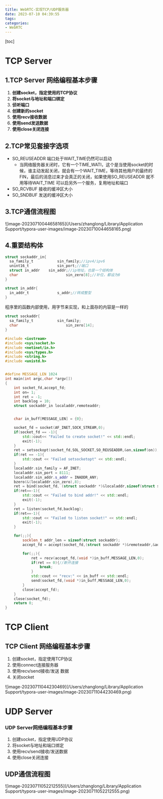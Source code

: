 ```yaml
---
title: WebRTC-实现TCP/UDP服务器
date: 2023-07-10 04:39:55
tags:
categories:
- WebRTC
---
```








[toc]

# TCP Server

## 1.TCP Server 网络编程基本步骤

1. **创建socket，指定使用的TCP协议**
2. **将socket与地址和端口绑定**
3. **侦听端口**
4. **创建新的socket**
5. **使用recv接收数据**
6. **使用send发送数据**
7. **使用close关闭连接**



## 2.TCP常见套接字选项

- SO_REUSEADDR 端口处于WAIT_TIME仍然可以启动
  - 当网络服务器关闭时，它有一个TIME_WATI，这个是当使用socket的时候，谁主动发起关闭，就会有一个WAIT_TIME，等待其他用户的最终的FIN，最后的消息过来才会真正的关闭，如果使用SO_REUSEADDR 就不用等待WAIT_TIME 可以启另外一个服务，复用地址和端口
- SO_RCVBUF 接收的缓冲区大小
- SO_SNDBUF 发送的缓冲区大小





## 3.TCP通信流程图

![image-20230710044658165](/Users/zhanglong/Library/Application Support/typora-user-images/image-20230710044658165.png)

## 4.重要结构体

```c
struct sockaddr_in{
  sa_family_t			sin_family;//ipv4/ipv6
  unint16_t				sin_port;//端口
  struct in_addr	sin_addr;//ip地址，也是一个结构体
  char						sin_zero[8];//补位，都设为0
}

struct in_addr{
  in_addr_t				s_addr;//转成整型
}
```



程序里的函数内部使用，用字节来实现，和上面存的内容是一样的

```c
struct sockaddr{
  sa_family_t			sin_family;
  char						sin_zero[14]; 
}
```



```cpp
#include <iostream>
#include <sys/socket.h>
#include <netinet/in.h>
#include <sys/types.h>
#include <string.h>
#include <unistd.h>


#define MESSAGE_LEN 1024
int main(int argc,char *argv[])
{
    int socket_fd,accept_fd;
    int on= 1;
    int ret = -1;
    int backlog = 10;
    struct sockaddr_in localaddr,remoteaddr;


    char in_buff[MESSAGE_LEN] = {0};

    socket_fd = socket(AF_INET,SOCK_STREAM,0);
    if(socket_fd == -1){
        std::cout<< "Failed to create socket!" << std::endl;
        exit(-1);
    }
    ret = setsockopt(socket_fd,SOL_SOCKET,SO_REUSEADDR,&on,sizeof(on));
    if(ret == -1){
        std::cout << "Failed setsocketopt" << std::endl;
    }
    localaddr.sin_family = AF_INET;
    localaddr.sin_port = 8111;
    localaddr.sin_addr.s_addr = INADDR_ANY;
    bzero(&(localaddr.sin_zero),8);
    ret = bind(socket_fd, (struct sockaddr *)&localaddr,sizeof(struct sockaddr_in));
    if(ret==-1){
        std::cout << "Failed to bind addr!" << std::endl;
        exit(-1);
    }
    ret = listen(socket_fd,backlog);
    if(ret==-1){
        std::cout << "Failed to listen socket!" << std::endl;
        exit(-1);
    }

    for(;;){
        socklen_t addr_len = sizeof(struct sockaddr);
        accept_fd = accept(socket_fd,(struct sockaddr *)&remoteaddr,&addr_len);

        for(;;){
            ret = recv(accept_fd,(void *)in_buff,MESSAGE_LEN,0);
            if(ret == 0){//断开连接
                break;
            }
            std::cout << "recv:" << in_buff << std::endl;
            send(socket_fd,(void *)in_buff,MESSAGE_LEN,0);
        }
        close(accept_fd);
    }
    close(socket_fd);
    return 0;
}
```







# TCP Client



## TCP Client 网络编程基本步骤

1. 创建socket，指定使用TCP协议
2. 使用connect连接服务器
3. 使用recv/send接收/发送 数据
4. 关闭socket



![image-20230711044230469](/Users/zhanglong/Library/Application Support/typora-user-images/image-20230711044230469.png)



# UDP Server



### UDP Server网络编程基本步骤

1. 创建socket，指定使用UDP协议
2. 将socket与地址和端口绑定
3. 使用recv/send接收/发送数据
4. 使用close关闭连接



## UDP通信流程图

![image-20230711052212555](/Users/zhanglong/Library/Application Support/typora-user-images/image-20230711052212555.png)







